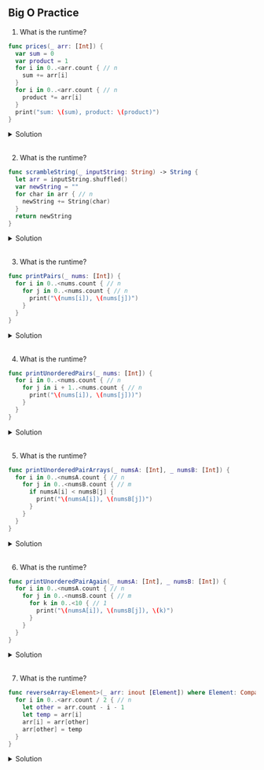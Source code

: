 ## Big O Practice 


1. What is the runtime?

```swift 
func prices(_ arr: [Int]) {
  var sum = 0
  var product = 1
  for i in 0..<arr.count { // n
    sum += arr[i]
  }
  for i in 0..<arr.count { // n
    product *= arr[i]
  }
  print("sum: \(sum), product: \(product)")
}
```

<details> 
  <summary>Solution</summary> 
  runtime: O(n)
</details> 

</br> 

2. What is the runtime?
 
```swift
func scrambleString(_ inputString: String) -> String {
  let arr = inputString.shuffled()
  var newString = ""
  for char in arr { // n
    newString += String(char)
  }
  return newString
}
```
<details> 
  <summary>Solution</summary> 
  runtime: O(n)
</details> 

</br> 

3. What is the runtime?

```swift
func printPairs(_ nums: [Int]) {
  for i in 0..<nums.count { // n
    for j in 0..<nums.count { // n
      print("\(nums[i]), \(nums[j])")
    }
  }
}
```

<details> 
  <summary>Solution</summary> 
  runtime: O(n ^ 2)
</details> 

</br> 

4. What is the runtime?

```swift
func printUnorderedPairs(_ nums: [Int]) {
  for i in 0..<nums.count { // n
    for j in i + 1..<nums.count { // n
      print("\(nums[i]), \(nums[j]))")
    }
  }
}
```

<details> 
  <summary>Solution</summary> 
  runtime: O(n ^ 2)
</details> 

</br> 

 
5. What is the runtime?

```swift
func printUnorderedPairArrays(_ numsA: [Int], _ numsB: [Int]) {
  for i in 0..<numsA.count { // n
    for j in 0..<numsB.count { // m
      if numsA[i] < numsB[j] {
        print("\(numsA[i]), \(numsB[j])")
      }
    }
  }
}
``` 

<details> 
  <summary>Solution</summary> 
  runtime: O(n * m)
</details> 

</br> 
 
6. What is the runtime?

```swift
func printUnorderedPairAgain(_ numsA: [Int], _ numsB: [Int]) {
  for i in 0..<numsA.count { // n
    for j in 0..<numsB.count { // m
      for k in 0..<10 { // 1
        print("\(numsA[i]), \(numsB[j]), \(k)")
      }
    }
  }
}
``` 

<details> 
  <summary>Solution</summary> 
  runtime: O(n * m)
</details> 

</br> 
 
7. What is the runtime?

```swift
func reverseArray<Element>(_ arr: inout [Element]) where Element: Comparable {
  for i in 0..<arr.count / 2 { // n
    let other = arr.count - i - 1
    let temp = arr[i]
    arr[i] = arr[other]
    arr[other] = temp
  }
}
``` 

<details> 
  <summary>Solution</summary> 
  runtime: O(n)
</details> 
